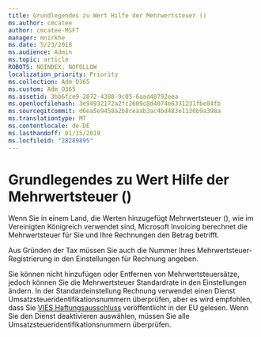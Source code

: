 ```yaml
---
title: Grundlegendes zu Wert Hilfe der Mehrwertsteuer ()
ms.author: cmcatee
author: cmcatee-MSFT
manager: mnirkhe
ms.date: 5/23/2018
ms.audience: Admin
ms.topic: article
ROBOTS: NOINDEX, NOFOLLOW
localization_priority: Priority
ms.collection: Adm_O365
ms.custom: Adm_O365
ms.assetid: 3bb6fce9-2072-4380-9c05-6aad40792eea
ms.openlocfilehash: 3e94932172a2fc2609c8d4074e6331231fbe84fb
ms.sourcegitcommit: d6ea5e9458a2b8ceaab3ac4bd483e1130b9a398a
ms.translationtype: MT
ms.contentlocale: de-DE
ms.lasthandoff: 01/15/2019
ms.locfileid: "28289895"
---
```

# <a name="help-understanding-value-added-tax-vat"></a>Grundlegendes zu Wert Hilfe der Mehrwertsteuer ()

Wenn Sie in einem Land, die Werten hinzugefügt Mehrwertsteuer (), wie im Vereinigten Königreich verwendet sind, Microsoft Invoicing berechnet die Mehrwertsteuer für Sie und Ihre Rechnungen den Betrag betrifft.
  
Aus Gründen der Tax müssen Sie auch die Nummer Ihres Mehrwertsteuer-Registrierung in den Einstellungen für Rechnung angeben.
  
Sie können nicht hinzufügen oder Entfernen von Mehrwertsteuersätze, jedoch können Sie die Mehrwertsteuer Standardrate in den Einstellungen ändern. In der Standardeinstellung Rechnung verwendet einen Dienst Umsatzsteueridentifikationsnummern überprüfen, aber es wird empfohlen, dass Sie [VIES Haftungsausschluss](https://go.microsoft.com/fwlink/?LinkID=841741) veröffentlicht in der EU gelesen. Wenn Sie den Dienst deaktivieren auswählen, müssen Sie alle Umsatzsteueridentifikationsnummern überprüfen. 
  

